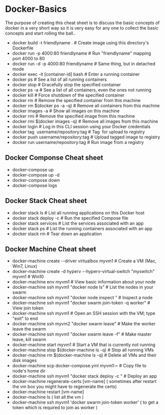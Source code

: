 # Docker-Basics

The purpose of creating this cheat sheet is to discuss the basic concepts of docker in a very short way so it is very easy for any one to collect 
the basic concepts and start rolling the ball..

- docker build -t friendlyname .  # Create image using this directory's Dockerfile
- docker run -p 4000:80 friendlyname  # Run "friendlyname" mapping port 4000 to 80
- docker run -d -p 4000:80 friendlyname         # Same thing, but in detached mode
- docker exec -it [container-id] bash                  # Enter a running container
- docker ps                                 # See a list of all running containers
- docker stop <hash>                     # Gracefully stop the specified container
- docker ps -a           # See a list of all containers, even the ones not running
- docker kill <hash>                   # Force shutdown of the specified container
- docker rm <hash>              # Remove the specified container from this machine
- docker rm $(docker ps -a -q)           # Remove all containers from this machine
- docker images -a                               # Show all images on this machine
- docker rmi <imagename>            # Remove the specified image from this machine
- docker rmi $(docker images -q)             # Remove all images from this machine
- docker login             # Log in this CLI session using your Docker credentials
- docker tag <image> username/repository:tag  # Tag <image> for upload to registry
- docker push username/repository:tag            # Upload tagged image to registry
- docker run username/repository:tag                   # Run image from a registry

## Docker Componse Cheat sheet

- docker-compose up
- docker-compose up -d
- docker-compose down
- docker-compose logs

## Docker Stack Cheat sheet

- docker stack ls              # List all running applications on this Docker host
- docker stack deploy -c <composefile> <appname>  # Run the specified Compose file
- docker stack services <appname>       # List the services associated with an app
- docker stack ps <appname>   # List the running containers associated with an app
- docker stack rm <appname>                             # Tear down an application

## Docker Machine Cheat sheet

- docker-machine create --driver virtualbox myvm1 # Create a VM (Mac, Win7, Linux)
- docker-machine create -d hyperv --hyperv-virtual-switch "myswitch" myvm1 # Win10
- docker-machine env myvm1                # View basic information about your node
- docker-machine ssh myvm1 "docker node ls"         # List the nodes in your swarm
- docker-machine ssh myvm1 "docker node inspect <node ID>"        # Inspect a node
- docker-machine ssh myvm1 "docker swarm join-token -q worker"   # View join token
- docker-machine ssh myvm1   # Open an SSH session with the VM; type "exit" to end
- docker-machine ssh myvm2 "docker swarm leave"  # Make the worker leave the swarm
- docker-machine ssh myvm1 "docker swarm leave -f" # Make master leave, kill swarm
- docker-machine start myvm1            # Start a VM that is currently not running
- docker-machine stop $(docker-machine ls -q)               # Stop all running VMs
- docker-machine rm $(docker-machine ls -q) # Delete all VMs and their disk images
- docker-machine scp docker-compose.yml myvm1:~     # Copy file to node's home dir
- docker-machine ssh myvm1 "docker stack deploy -c <file> <app>"   # Deploy an app
- docker-machine regenerate-certs [vm-name] ( sometimes after restart the vm box you might have to regenerate the certs)
- docker-machine restart [vm-name]
- docker-machine ls ( list all the vm )
- docker-machine ssh myvm1 'docker swarm join-token worker' ( to get a token which is required to join as worker )
